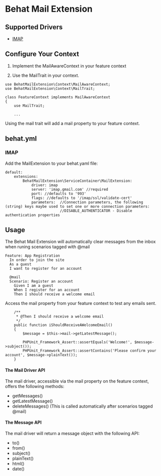# Behat Mail Extension #

## Supported Drivers ##

<ul>
    <li>
        <a href="https://github.com/ddeboer/imap">IMAP</a>
    </li>
</ul>

## Configure Your Context ##

1) Implement the MailAwareContext in your feature context

2) Use the MailTrait in your context.


````
use BehatMailExtension\Context\MailAwareContext;
use BehatMailExtension\Context\MailTrait;

class FeatureContext implements MailAwareContext 
{
    use MailTrait;
    
    ...
````

Using the mail trait will add a mail property to your feature context.


## behat.yml ##

### IMAP ###

Add the MailExtension to your behat.yaml file:

````
default:
    extensions:
        BehatMailExtension\ServiceContainer\MailExtension:
            driver: imap
            server: 'imap.gmail.com' //required
            port: //defaults to '993'
            flags: //defaults to '/imap/ssl/validate-cert'
            parameters:  //Connection parameters, the following (string) keys maybe used to set one or more connection parameters:
                         //DISABLE_AUTHENTICATOR - Disable authentication properties

````

## Usage ##

The Behat Mail Extension will automatically clear messages from the inbox when runing scenarios tagged with @mail

````
Feature: App Registration
  In order to join the site
  As a guest
  I want to register for an account

  @mail
  Scenario: Register an account
    Given I am a guest
    When I register for an account
    Then I should receive a welcome email
````  

Access the mail property from your feature context to test any emails sent.

````
    /**
     * @Then I should receive a welcome email
     */
    public function iShouldReceiveAWelcomeEmail()
    {
        $message = $this->mail->getLatestMessage();

        PHPUnit_Framework_Assert::assertEquals('Welcome!', $message->subject());
        PHPUnit_Framework_Assert::assertContains('Please confirm your account', $message->plainText());
    }
````    
    
#### The Mail Driver API ####

The mail driver, accessible via the mail property on the feature context, offers the following methods:

<ul>
    <li>
        getMessages()
    </li>
    <li>
        getLatestMessage()
    </li>
    <li>
        deleteMessages() (This is called automatically after scenarios tagged @mail)
    </li>
</ul>

#### The Message API ####

The mail driver will return a message object with the following API:

<ul>
    <li>to()</li>
    <li>from()</li>
    <li>subject()</li>
    <li>plainText()</li>
    <li>html()</li>
    <li>date()</li>
</ul>